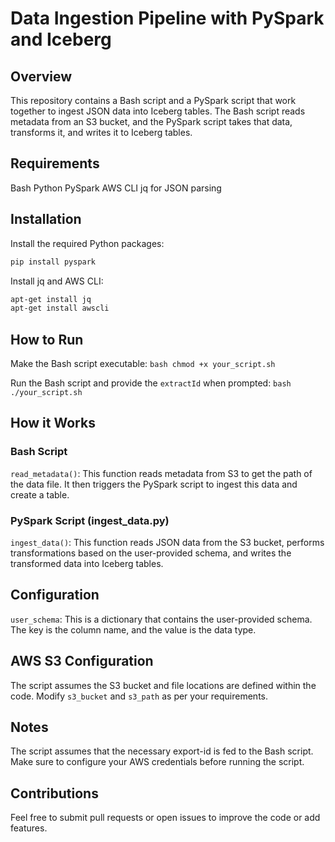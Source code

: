 # Data Ingestion Pipeline with PySpark and Iceberg
## Overview
This repository contains a Bash script and a PySpark script that work together to ingest JSON data into Iceberg tables. The Bash script reads metadata from an S3 bucket, and the PySpark script takes that data, transforms it, and writes it to Iceberg tables.
## Requirements

Bash
Python
PySpark
AWS CLI
jq for JSON parsing
## Installation

Install the required Python packages:
   ```bash
   pip install pyspark
   ```

Install jq and AWS CLI:
   ```bash
   apt-get install jq
   apt-get install awscli
   ```
## How to Run

Make the Bash script executable:
    ```bash
    chmod +x your_script.sh
    ```

Run the Bash script and provide the `extractId` when prompted:
    ```bash
    ./your_script.sh
    ```
## How it Works
### Bash Script

`read_metadata()`: This function reads metadata from S3 to get the path of the data file. It then triggers the PySpark script to ingest this data and create a table.
### PySpark Script (ingest_data.py)

`ingest_data()`: This function reads JSON data from the S3 bucket, performs transformations based on the user-provided schema, and writes the transformed data into Iceberg tables.
## Configuration

`user_schema`: This is a dictionary that contains the user-provided schema. The key is the column name, and the value is the data type.
## AWS S3 Configuration
The script assumes the S3 bucket and file locations are defined within the code. Modify `s3_bucket` and `s3_path` as per your requirements.
## Notes

The script assumes that the necessary export-id is fed to the Bash script.
Make sure to configure your AWS credentials before running the script.
## Contributions
Feel free to submit pull requests or open issues to improve the code or add features.

